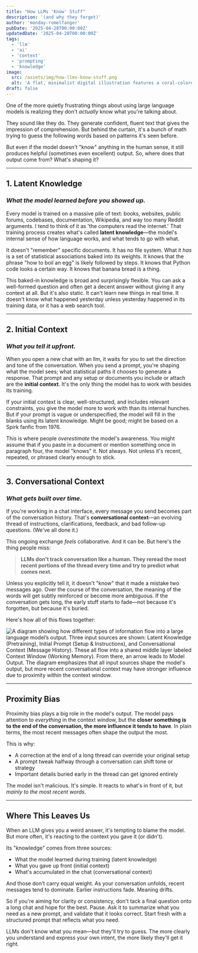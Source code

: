 ```yaml
---
title: "How LLMs 'Know' Stuff"
description: '(and why they forget)'
author: 'monday-romelfanger'
pubDate: '2025-04-28T00:00:00Z'
updatedDate: '2025-04-28T00:00:00Z'
tags:
  - 'llm'
  - 'ai'
  - 'context'
  - 'prompting'
  - 'knowledge'
image:
  src: /assets/img/how-llms-know-stuff.png
  alt: 'A flat, minimalist digital illustration features a coral-colored human head in profile with a brain outline inside. In front of the head floats a large yellow question mark above an open book with golden pages and a coral cover. The background is warm beige, decorated with soft yellow cloud shapes and muted green plus signs, creating a thoughtful, abstract learning vibe.'
draft: false
---
```


One of the more quietly frustrating things about using large language models is realizing they don't _actually_ know what you're talking about.

They sound like they do. They generate confident, fluent text that gives the impression of comprehension. But behind the curtain, it's a bunch of math trying to guess the following words based on patterns it's seen before.

But even if the model doesn't "know" anything in the human sense, it still produces helpful (sometimes even excellent) output. So, where does that output come from? What's shaping it?

---

## **1. Latent Knowledge**

### _What the model learned before you showed up._

Every model is trained on a massive pile of text: books, websites, public forums, codebases, documentation, Wikipedia, and way too many Reddit arguments. I tend to think of it as 'the computers read the internet.' That training process creates what's called **latent knowledge**—the model's internal sense of how language works, and what tends to go with what.

It doesn't "remember" specific documents. It has no file system. What it _has_ is a set of statistical associations baked into its weights. It knows that the phrase "how to boil an egg" is likely followed by steps. It knows that Python code looks a certain way. It knows that banana bread is a thing.

This baked-in knowledge is broad and surprisingly flexible. You can ask a well-formed question and often get a decent answer without giving it any context at all. But it's also static. It can't learn new things in real time. It doesn't know what happened yesterday unless yesterday happened in its training data, or it has a web search tool.

---

## **2. Initial Context**

### _What you tell it upfront._

When you open a new chat with an llm, it waits for you to set the direction and tone of the conversation. When you send a prompt, you're shaping what the model sees; what statistical paths it chooses to generate a response. That prompt and any setup or documents you include or attach are the **initial context**. It's the only thing the model has to work with besides its training.

If your initial context is clear, well-structured, and includes relevant constraints, you give the model more to work with than its internal hunches. But if your prompt is vague or underspecified, the model will fill in the blanks using its latent knowledge. Might be good; might be based on a Spirk fanfic from 1976.

This is where people _overestimate_ the model's awareness. You might assume that if you paste in a document or mention something once in paragraph four, the model "knows" it. Not always. Not unless it's recent, repeated, or phrased clearly enough to stick.

---

## **3. Conversational Context**

### _What gets built over time._

If you're working in a chat interface, every message you send becomes part of the conversation history. That's **conversational context**—an evolving thread of instructions, clarifications, feedback, and bad follow-up questions. (We've all done it.)

This ongoing exchange _feels_ collaborative. And it can be. But here's the thing people miss:

> **LLMs don't track conversation like a human. They reread the most recent portions of the thread every time and try to predict what comes next.**

Unless you explicitly tell it, it doesn't "know" that it made a mistake two messages ago. Over the course of the conversation, the meaning of the words will get subtly reinforced or become more ambiguous. If the conversation gets long, the early stuff starts to fade—not because it's forgotten, but because it's buried.

Here's how all of this flows together:

![A diagram showing how different types of information flow into a large language model’s output. Three input sources are shown: Latent Knowledge (Pretraining), Initial Prompt (Setup & Instructions), and Conversational Context (Message History). These all flow into a shared middle layer labeled Context Window (Working Memory). From there, an arrow leads to Model Output. The diagram emphasizes that all input sources shape the model's output, but more recent conversational context may have stronger influence due to proximity within the context window.](/assets/files/2025-04-18/context_flow.drawio.svg)

---

## **Proximity Bias**

Proximity bias plays a big role in the model's output. The model pays attention to _everything_ in the context window, but the **closer something is to the end of the conversation, the more influence it tends to have**. In plain terms, the most recent messages often shape the output the most.

This is why:

- A correction at the end of a long thread can override your original setup
- A prompt tweak halfway through a conversation can shift tone or strategy
- Important details buried early in the thread can get ignored entirely

The model isn't malicious. It's simple. It reacts to what's in front of it, but _mainly to the most recent words_.

---

## **Where This Leaves Us**

When an LLM gives you a weird answer, it's tempting to blame the model. But more often, it's reacting to the context you gave it (or didn't).

Its "knowledge" comes from three sources:

- What the model learned during training (latent knowledge)
- What you gave up front (initial context)
- What's accumulated in the chat (conversational context)

And those don't carry equal weight. As your conversation unfolds, recent messages tend to dominate. Earlier instructions fade. Meaning drifts.

So if you're aiming for clarity or consistency, don't tack a final question onto a long chat and hope for the best. Pause. Ask it to summarize what you need as a new prompt, and validate that it looks correct. Start fresh with a structured prompt that reflects what you need.

LLMs don't know what you mean—but they'll try to guess. The more clearly you understand and express your own intent, the more likely they'll get it right.
